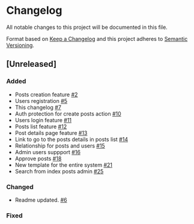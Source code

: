 # Changelog
All notable changes to this project will be documented in this file.

Format based on [Keep a Changelog](http://keepachangelog.com/en/1.0.0/)
and this project adheres to [Semantic Versioning](http://semver.org/spec/v2.0.0.html).

## [Unreleased]

### Added
- Posts creation feature [#2](https://github.com/asilvabe/blog-system/pull/2)
- Users registration [#5](https://github.com/asilvabe/blog-system/pull/5)
- This changelog [#7](https://github.com/asilvabe/blog-system/pull/7)
- Auth protection for create posts action [#10](https://github.com/asilvabe/blog-system/pull/10)
- Users login feature [#11](https://github.com/asilvabe/blog-system/pull/11)
- Posts list feature [#12](https://github.com/asilvabe/blog-system/pull/12)
- Post details page feature [#13](https://github.com/asilvabe/blog-system/pull/13)
- Link to go to the posts details in posts list [#14](https://github.com/asilvabe/blog-system/pull/14)
- Relationship for posts and users [#15](https://github.com/asilvabe/blog-system/pull/15)
- Admin users suppport [#16](https://github.com/asilvabe/blog-system/pull/16)
- Approve posts [#18](https://github.com/asilvabe/blog-system/pull/18)
- New template for the entire system [#21](https://github.com/asilvabe/blog-system/pull/21)
- Search from index posts admin [#25](https://github.com/asilvabe/blog-system/pull/25)

### Changed
- Readme updated. [#6](https://github.com/asilvabe/blog-system/pull/6)

### Fixed
